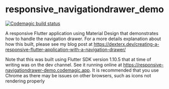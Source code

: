 # responsive_navigationdrawer_demo
[![Codemagic build status](https://api.codemagic.io/apps/5d8b2a4f45c4dc0011f7fc38/5d8b2a4f45c4dc0011f7fc37/status_badge.svg)](https://codemagic.io/apps/5d8b2a4f45c4dc0011f7fc38/5d8b2a4f45c4dc0011f7fc37/latest_build)

A responsive Flutter application using Material Design that demonstrates how to handle the navigation drawer. For a more details explanation about how this built, please see my blog post at https://dexterx.dev/creating-a-responsive-flutter-application-with-a-navigation-drawer/

Note that this was built using Flutter SDK version 1.10.5 that at time of writing was on the dev channel.
See it running online at https://responsive-navigationdrawer-demo.codemagic.app. It is recommended that you use Chrome as there may be issues on other browsers, such as icons not rendering properly
